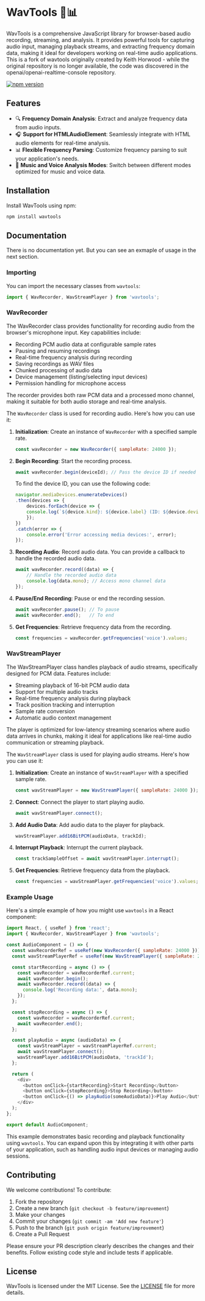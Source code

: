 # WavTools 🎵📊

WavTools is a comprehensive JavaScript library for browser-based audio recording, streaming, and analysis. It provides powerful tools for capturing audio input, managing playback streams, and extracting frequency domain data, making it ideal for developers working on real-time audio applications. This is a fork of wavtools originally created by Keith Horwood - while the original repository is no longer available, the code was discovered in the openai/openai-realtime-console repository.

[![npm version](https://badge.fury.io/js/wavtools.svg)](https://badge.fury.io/js/wavtools)



## Features

- 🔍 **Frequency Domain Analysis**: Extract and analyze frequency data from audio inputs.
- 🎧 **Support for HTMLAudioElement**: Seamlessly integrate with HTML audio elements for real-time analysis.
- 📊 **Flexible Frequency Parsing**: Customize frequency parsing to suit your application's needs.
- 🎼 **Music and Voice Analysis Modes**: Switch between different modes optimized for music and voice data.

## Installation

Install WavTools using npm:

```bash
npm install wavtools
```

## Documentation

There is no documentation yet. But you can see an exmaple of usage in the next section.


### Importing

You can import the necessary classes from `wavtools`:

```javascript
import { WavRecorder, WavStreamPlayer } from 'wavtools';
```

### WavRecorder

The WavRecorder class provides functionality for recording audio from the browser's microphone input. Key capabilities include:

- Recording PCM audio data at configurable sample rates
- Pausing and resuming recordings
- Real-time frequency analysis during recording
- Saving recordings as WAV files
- Chunked processing of audio data
- Device management (listing/selecting input devices)
- Permission handling for microphone access

The recorder provides both raw PCM data and a processed mono channel, making it suitable for both audio storage and real-time analysis.

The `WavRecorder` class is used for recording audio. Here's how you can use it:

1. **Initialization**: Create an instance of `WavRecorder` with a specified sample rate.

    ```javascript
    const wavRecorder = new WavRecorder({ sampleRate: 24000 });
    ```

2. **Begin Recording**: Start the recording process.

    ```javascript
    await wavRecorder.begin(deviceId); // Pass the device ID if needed
    ```

    To find the device ID, you can use the following code:
    ```javascript
    navigator.mediaDevices.enumerateDevices()
    .then(devices => {
        devices.forEach(device => {
        console.log(`${device.kind}: ${device.label} (ID: ${device.deviceId})`);
        });
    })
    .catch(error => {
        console.error('Error accessing media devices:', error);
    });
    ```

3. **Recording Audio**: Record audio data. You can provide a callback to handle the recorded audio data.

    ```javascript
    await wavRecorder.record((data) => {
        // Handle the recorded audio data
        console.log(data.mono); // Access mono channel data
    });
    ```

4. **Pause/End Recording**: Pause or end the recording session.

    ```javascript
    await wavRecorder.pause(); // To pause
    await wavRecorder.end();   // To end
    ```

5. **Get Frequencies**: Retrieve frequency data from the recording.

    ```javascript
    const frequencies = wavRecorder.getFrequencies('voice').values;
    ```

### WavStreamPlayer

The WavStreamPlayer class handles playback of audio streams, specifically designed for PCM data. Features include:

- Streaming playback of 16-bit PCM audio data
- Support for multiple audio tracks
- Real-time frequency analysis during playback
- Track position tracking and interruption
- Sample rate conversion
- Automatic audio context management

The player is optimized for low-latency streaming scenarios where audio data arrives in chunks, making it ideal for applications like real-time audio communication or streaming playback.

The `WavStreamPlayer` class is used for playing audio streams. Here's how you can use it:

1. **Initialization**: Create an instance of `WavStreamPlayer` with a specified sample rate.

    ```javascript
    const wavStreamPlayer = new WavStreamPlayer({ sampleRate: 24000 });
    ```

2. **Connect**: Connect the player to start playing audio.

    ```javascript
    await wavStreamPlayer.connect();
    ```

3. **Add Audio Data**: Add audio data to the player for playback.

    ```javascript
    wavStreamPlayer.add16BitPCM(audioData, trackId);
    ```

4. **Interrupt Playback**: Interrupt the current playback.

    ```javascript
    const trackSampleOffset = await wavStreamPlayer.interrupt();
    ```

5. **Get Frequencies**: Retrieve frequency data from the playback.

    ```javascript
    const frequencies = wavStreamPlayer.getFrequencies('voice').values;
    ```

### Example Usage

Here's a simple example of how you might use `wavtools` in a React component:

```javascript
import React, { useRef } from 'react';
import { WavRecorder, WavStreamPlayer } from 'wavtools';

const AudioComponent = () => {
  const wavRecorderRef = useRef(new WavRecorder({ sampleRate: 24000 }));
  const wavStreamPlayerRef = useRef(new WavStreamPlayer({ sampleRate: 24000 }));

  const startRecording = async () => {
    const wavRecorder = wavRecorderRef.current;
    await wavRecorder.begin();
    await wavRecorder.record((data) => {
      console.log('Recording data:', data.mono);
    });
  };

  const stopRecording = async () => {
    const wavRecorder = wavRecorderRef.current;
    await wavRecorder.end();
  };

  const playAudio = async (audioData) => {
    const wavStreamPlayer = wavStreamPlayerRef.current;
    await wavStreamPlayer.connect();
    wavStreamPlayer.add16BitPCM(audioData, 'trackId');
  };

  return (
    <div>
      <button onClick={startRecording}>Start Recording</button>
      <button onClick={stopRecording}>Stop Recording</button>
      <button onClick={() => playAudio(someAudioData)}>Play Audio</button>
    </div>
  );
};

export default AudioComponent;
```

This example demonstrates basic recording and playback functionality using `wavtools`. You can expand upon this by integrating it with other parts of your application, such as handling audio input devices or managing audio sessions.

## Contributing

We welcome contributions! To contribute:

1. Fork the repository
2. Create a new branch (`git checkout -b feature/improvement`)
3. Make your changes
4. Commit your changes (`git commit -am 'Add new feature'`)
5. Push to the branch (`git push origin feature/improvement`)
6. Create a Pull Request

Please ensure your PR description clearly describes the changes and their benefits. Follow existing code style and include tests if applicable.

## License

WavTools is licensed under the MIT License. See the [LICENSE](LICENSE) file for more details.